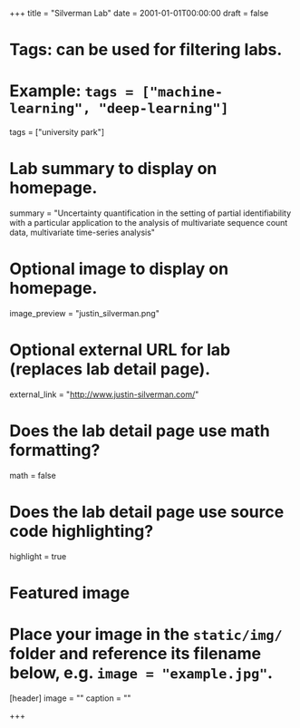 +++
title = "Silverman Lab"
date = 2001-01-01T00:00:00
draft = false

# Tags: can be used for filtering labs.
# Example: `tags = ["machine-learning", "deep-learning"]`
tags = ["university park"]

# Lab summary to display on homepage.
summary = "Uncertainty quantification in the setting of partial identifiability with a particular application to the analysis of multivariate sequence count data, multivariate time-series analysis"

# Optional image to display on homepage.
image_preview = "justin_silverman.png"

# Optional external URL for lab (replaces lab detail page).
external_link = "http://www.justin-silverman.com/"

# Does the lab detail page use math formatting?
math = false

# Does the lab detail page use source code highlighting?
highlight = true

# Featured image
# Place your image in the `static/img/` folder and reference its filename below, e.g. `image = "example.jpg"`.
[header]
image = ""
caption = ""

+++
